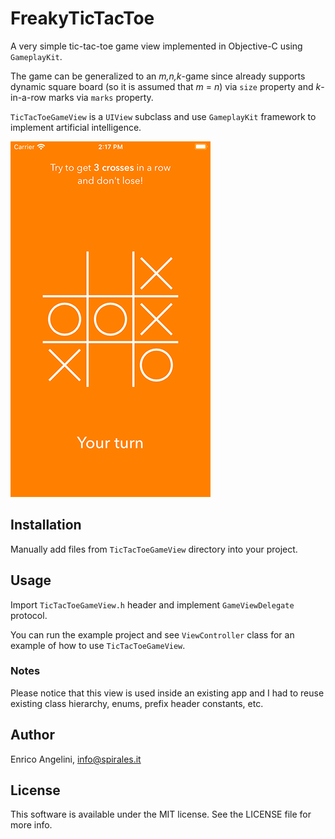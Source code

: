 # FreakyTicTacToe
A very simple tic-tac-toe game view implemented in Objective-C using `GameplayKit`.

The game can be generalized to an *m,n,k*-game since already supports dynamic square board (so it is assumed that *m* = *n*) via `size` property and *k*-in-a-row marks via `marks` property.

`TicTacToeGameView` is a `UIView` subclass and use `GameplayKit` framework to implement artificial intelligence.

![Screenshot](https://github.com/nihilenz/FreakyTicTacToe/blob/master/screenshot.png)

## Installation
Manually add files from `TicTacToeGameView` directory into your project.

## Usage
Import `TicTacToeGameView.h` header and implement `GameViewDelegate` protocol.

You can run the example project and see `ViewController` class for an example of how to use `TicTacToeGameView`.

### Notes
Please notice that this view is used inside an existing app and I had to reuse existing class hierarchy, enums, prefix header constants, etc.

## Author
Enrico Angelini, info@spirales.it

## License
This software is available under the MIT license. See the LICENSE file for more info.
